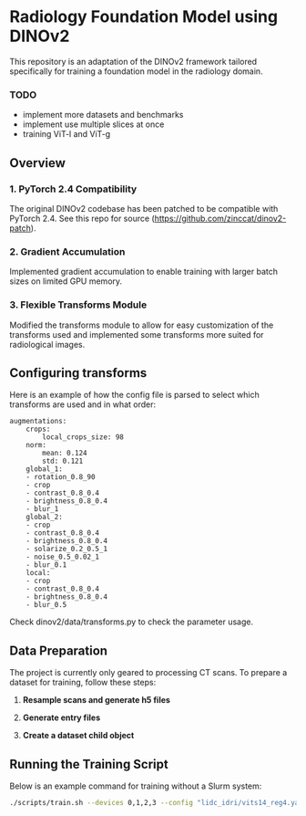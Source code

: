 # Radiology Foundation Model using DINOv2

This repository is an adaptation of the DINOv2 framework tailored specifically for training a foundation model in the radiology domain. 

### TODO

- implement more datasets and benchmarks
- implement use multiple slices at once
- training ViT-l and ViT-g

## Overview

### 1. **PyTorch 2.4 Compatibility**
The original DINOv2 codebase has been patched to be compatible with PyTorch 2.4. See this repo for source (https://github.com/zinccat/dinov2-patch).

### 2. **Gradient Accumulation**
Implemented gradient accumulation to enable training with larger batch sizes on limited GPU memory. 

### 3. **Flexible Transforms Module**
Modified the transforms module to allow for easy customization of the transforms used and implemented some transforms more suited for radiological images. 

## Configuring transforms

Here is an example of how the config file is parsed to select which transforms are used and in what order:

```
augmentations:
    crops:
        local_crops_size: 98
    norm:
        mean: 0.124
        std: 0.121
    global_1:
    - rotation_0.8_90
    - crop
    - contrast_0.8_0.4
    - brightness_0.8_0.4
    - blur_1
    global_2:
    - crop
    - contrast_0.8_0.4
    - brightness_0.8_0.4
    - solarize_0.2_0.5_1
    - noise_0.5_0.02_1
    - blur_0.1
    local:
    - crop
    - contrast_0.8_0.4
    - brightness_0.8_0.4
    - blur_0.5
```
Check dinov2/data/transforms.py to check the parameter usage.

## Data Preparation

The project is currently only geared to processing CT scans. To prepare a dataset for training, follow these steps:

1. **Resample scans and generate h5 files**

2. **Generate entry files**

3. **Create a dataset child object**

## Running the Training Script

Below is an example command for training without a Slurm system:

```bash
./scripts/train.sh --devices 0,1,2,3 --config "lidc_idri/vits14_reg4.yaml" --output lidc_test
```